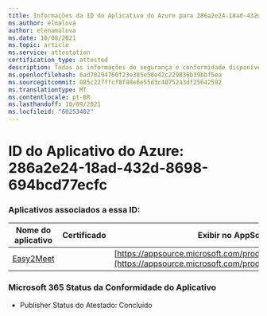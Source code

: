 ```yaml
---
title: Informações da ID do Aplicativo do Azure para 286a2e24-18ad-432d-8698-694bcd77ecfc
ms.author: elmalova
author: elenamalova
ms.date: 10/08/2021
ms.topic: article
ms.service: attestation
certification_type: attested
description: Todas as informações de segurança e conformidade disponíveis para 286a2e24-18ad-432d-8698-694bcd77ecfc.
ms.openlocfilehash: 6ad78294760f23e385e58e42c229836b39bbf5ea
ms.sourcegitcommit: 085c227ffcf8f88e6e55d3c40752a3df25642592
ms.translationtype: MT
ms.contentlocale: pt-BR
ms.lasthandoff: 10/09/2021
ms.locfileid: "60253402"
---
```

# <a name="azure-app-id-286a2e24-18ad-432d-8698-694bcd77ecfc"></a>ID do Aplicativo do Azure: 286a2e24-18ad-432d-8698-694bcd77ecfc


### <a name="apps-associated-with-this-id"></a>Aplicativos associados a essa ID:
| **Nome do aplicativo** | **Certificado** | **Exibir no AppSource** |
|--------------|---------------|-----------------------|
| [Easy2Meet](https://docs.microsoft.com/microsoft-365-app-certification/forward/WA200003277) |  | [https://appsource.microsoft.com/product/office/WA200003277](https://appsource.microsoft.com/product/office/WA200003277) |

### <a name="microsoft-365-app-compliance-status"></a>Microsoft 365 Status da Conformidade do Aplicativo
- Publisher Status do Atestado: Concluído
